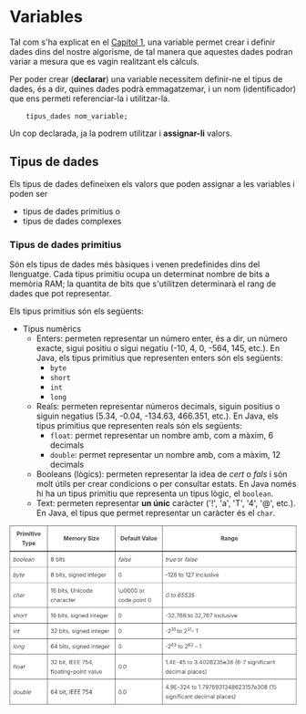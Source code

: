 # Variables

Tal com s'ha explicat en el [Capítol 1](chapter1.md), una variable permet crear i definir dades dins del nostre algorisme, de tal manera que aquestes dades podran variar a mesura que es vagin realitzant els càlculs.

Per poder crear (**declarar**) una variable necessitem definir-ne el tipus de dades, és a dir, quines dades podrà emmagatzemar, i un nom (identificador) que ens permeti referenciar-la i utilitzar-la.
```
    tipus_dades nom_variable;
```
Un cop declarada, ja la podrem utilitzar i **assignar-li** valors.

## Tipus de dades
Els tipus de dades defineixen els valors que poden assignar a les variables i poden ser
 * tipus de dades primitius o
 * tipus de dades complexes

### Tipus de dades primitius
Són els tipus de dades més bàsiques i venen predefinides dins del llenguatge. Cada tipus primitiu ocupa un determinat nombre de bits a memòria RAM; la quantita de bits que s'utilitzen determinarà el rang de dades que pot representar.

Els tipus primitius són els següents:
* Tipus numèrics
  * Enters: permeten representar un número enter, és a dir, un número exacte, sigui positiu o sigui negatiu (-10, 4, 0, -564, 145, etc.). En Java, els tipus primitius que representen enters són els següents:
    * `byte`
    * `short`
    * `int`
    * `long`
  * Reals: permeten representar números decimals, siguin positius o siguin negatius (5.34, -0.04, -134.63, 466.351, etc.). En Java, els tipus primitius que representen reals són els següents:
    * `float`: permet representar un nombre amb, com a màxim, 6 decimals
    * `double`: permet representar un nombre amb, com a màxim, 12 decimals
  * Booleans (lògics): permeten representar la idea de *cert* o *fals* i són molt útils per crear condicions o per consultar estats. En Java només hi ha un tipus primitiu que representa un tipus lògic, el `boolean`.
  * Text: permeten representar **un únic** caràcter ('!', 'a', 'T', '4', '@', etc.). En Java, el tipus que permet representar un caràcter és el `char`.

![Rang de dades](img/primitive_types_ranges.png)

<!-- https://howtodoinjava.com/java/basics/primitive-data-types-in-java/ -->